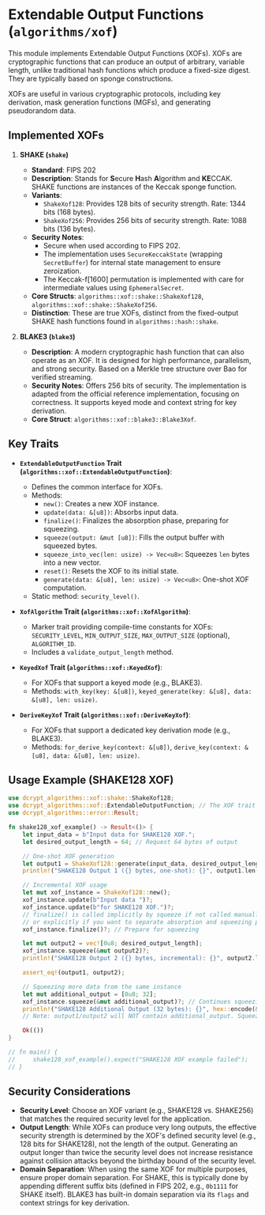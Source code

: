 # Extendable Output Functions (`algorithms/xof`)

This module implements Extendable Output Functions (XOFs). XOFs are cryptographic functions that can produce an output of arbitrary, variable length, unlike traditional hash functions which produce a fixed-size digest. They are typically based on sponge constructions.

XOFs are useful in various cryptographic protocols, including key derivation, mask generation functions (MGFs), and generating pseudorandom data.

## Implemented XOFs

1.  **SHAKE (`shake`)**
    *   **Standard**: FIPS 202
    *   **Description**: Stands for **S**ecure **H**ash **A**lgorithm and **KE**CCAK. SHAKE functions are instances of the Keccak sponge function.
    *   **Variants**:
        *   `ShakeXof128`: Provides 128 bits of security strength. Rate: 1344 bits (168 bytes).
        *   `ShakeXof256`: Provides 256 bits of security strength. Rate: 1088 bits (136 bytes).
    *   **Security Notes**:
        *   Secure when used according to FIPS 202.
        *   The implementation uses `SecureKeccakState` (wrapping `SecretBuffer`) for internal state management to ensure zeroization.
        *   The Keccak-f[1600] permutation is implemented with care for intermediate values using `EphemeralSecret`.
    *   **Core Structs**: `algorithms::xof::shake::ShakeXof128`, `algorithms::xof::shake::ShakeXof256`.
    *   **Distinction**: These are true XOFs, distinct from the fixed-output SHAKE hash functions found in `algorithms::hash::shake`.

2.  **BLAKE3 (`blake3`)**
    *   **Description**: A modern cryptographic hash function that can also operate as an XOF. It is designed for high performance, parallelism, and strong security. Based on a Merkle tree structure over Bao for verified streaming.
    *   **Security Notes**: Offers 256 bits of security. The implementation is adapted from the official reference implementation, focusing on correctness. It supports keyed mode and context string for key derivation.
    *   **Core Struct**: `algorithms::xof::blake3::Blake3Xof`.

## Key Traits

-   **`ExtendableOutputFunction` Trait (`algorithms::xof::ExtendableOutputFunction`)**:
    *   Defines the common interface for XOFs.
    *   Methods:
        *   `new()`: Creates a new XOF instance.
        *   `update(data: &[u8])`: Absorbs input data.
        *   `finalize()`: Finalizes the absorption phase, preparing for squeezing.
        *   `squeeze(output: &mut [u8])`: Fills the output buffer with squeezed bytes.
        *   `squeeze_into_vec(len: usize) -> Vec<u8>`: Squeezes `len` bytes into a new vector.
        *   `reset()`: Resets the XOF to its initial state.
        *   `generate(data: &[u8], len: usize) -> Vec<u8>`: One-shot XOF computation.
    *   Static method: `security_level()`.

-   **`XofAlgorithm` Trait (`algorithms::xof::XofAlgorithm`)**:
    *   Marker trait providing compile-time constants for XOFs: `SECURITY_LEVEL`, `MIN_OUTPUT_SIZE`, `MAX_OUTPUT_SIZE` (optional), `ALGORITHM_ID`.
    *   Includes a `validate_output_length` method.

-   **`KeyedXof` Trait (`algorithms::xof::KeyedXof`)**:
    *   For XOFs that support a keyed mode (e.g., BLAKE3).
    *   Methods: `with_key(key: &[u8])`, `keyed_generate(key: &[u8], data: &[u8], len: usize)`.

-   **`DeriveKeyXof` Trait (`algorithms::xof::DeriveKeyXof`)**:
    *   For XOFs that support a dedicated key derivation mode (e.g., BLAKE3).
    *   Methods: `for_derive_key(context: &[u8])`, `derive_key(context: &[u8], data: &[u8], len: usize)`.

## Usage Example (SHAKE128 XOF)

```rust
use dcrypt_algorithms::xof::shake::ShakeXof128;
use dcrypt_algorithms::xof::ExtendableOutputFunction; // The XOF trait
use dcrypt_algorithms::error::Result;

fn shake128_xof_example() -> Result<()> {
    let input_data = b"Input data for SHAKE128 XOF.";
    let desired_output_length = 64; // Request 64 bytes of output

    // One-shot XOF generation
    let output1 = ShakeXof128::generate(input_data, desired_output_length)?;
    println!("SHAKE128 Output 1 ({} bytes, one-shot): {}", output1.len(), hex::encode(&output1));

    // Incremental XOF usage
    let mut xof_instance = ShakeXof128::new();
    xof_instance.update(b"Input data ")?;
    xof_instance.update(b"for SHAKE128 XOF.")?;
    // finalize() is called implicitly by squeeze if not called manually,
    // or explicitly if you want to separate absorption and squeezing phases.
    xof_instance.finalize()?; // Prepare for squeezing

    let mut output2 = vec![0u8; desired_output_length];
    xof_instance.squeeze(&mut output2)?;
    println!("SHAKE128 Output 2 ({} bytes, incremental): {}", output2.len(), hex::encode(&output2));

    assert_eq!(output1, output2);

    // Squeezing more data from the same instance
    let mut additional_output = [0u8; 32];
    xof_instance.squeeze(&mut additional_output)?; // Continues squeezing
    println!("SHAKE128 Additional Output (32 bytes): {}", hex::encode(&additional_output));
    // Note: output1/output2 will NOT contain additional_output. Squeezing is stateful.

    Ok(())
}

// fn main() {
//     shake128_xof_example().expect("SHAKE128 XOF example failed");
// }
```

## Security Considerations

-   **Security Level**: Choose an XOF variant (e.g., SHAKE128 vs. SHAKE256) that matches the required security level for the application.
-   **Output Length**: While XOFs can produce very long outputs, the effective security strength is determined by the XOF's defined security level (e.g., 128 bits for SHAKE128), not the length of the output. Generating an output longer than twice the security level does not increase resistance against collision attacks beyond the birthday bound of the security level.
-   **Domain Separation**: When using the same XOF for multiple purposes, ensure proper domain separation. For SHAKE, this is typically done by appending different suffix bits (defined in FIPS 202, e.g., `0b1111` for SHAKE itself). BLAKE3 has built-in domain separation via its `flags` and context strings for key derivation.